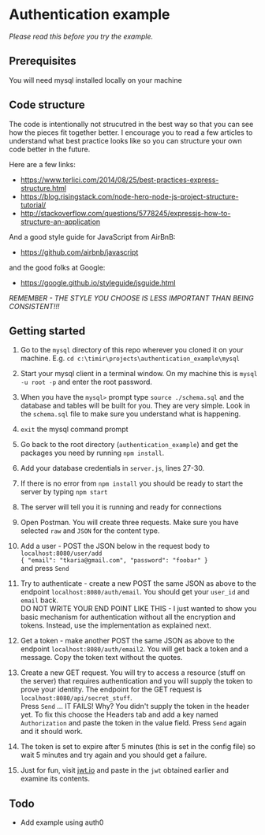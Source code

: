 
# Authentication example

*Please read this before you try the example.*

## Prerequisites
You will need mysql installed locally on your machine

## Code structure
The code is intentionally not strucutred in the best way so that you can see how the pieces fit together better. I encourage you to read a few articles to understand what best practice looks like so you can structure your own code better in the future.

Here are a few links:

* https://www.terlici.com/2014/08/25/best-practices-express-structure.html
* https://blog.risingstack.com/node-hero-node-js-project-structure-tutorial/
* http://stackoverflow.com/questions/5778245/expressjs-how-to-structure-an-application

And a good style guide for JavaScript from AirBnB:
* https://github.com/airbnb/javascript

and the good folks at Google:
* https://google.github.io/styleguide/jsguide.html

*REMEMBER - THE STYLE YOU CHOOSE IS LESS IMPORTANT THAN BEING CONSISTENT!!!*

## Getting started
1. Go to the `mysql` directory of this repo wherever you cloned it on your machine. E.g. `cd c:\timir\projects\authentication_example\mysql`

1. Start your mysql client in a terminal window. On my machine this is `mysql -u root -p` and enter the root password.

1. When you have the `mysql>` prompt type `source ./schema.sql` and the database and tables will be built for you. They are very simple. Look in the `schema.sql` file to make sure you understand what is happening.

1. `exit` the mysql command prompt

1. Go back to the root directory (`authentication_example`) and get the packages you need by running `npm install`.

1. Add your database credentials in `server.js`, lines 27-30.

1. If there is no error from `npm install` you should be ready to start the server by typing `npm start`

1. The server will tell you it is running and ready for connections

1. Open Postman. You will create three requests. Make sure you have selected `raw` and `JSON` for the content type.

1. Add a user -  POST the JSON below in the request body to `localhost:8080/user/add`<br>
`{ "email": "tkaria@gmail.com", "password": "foobar" }`<br>
and press `Send`

1. Try to authenticate - create a new POST the same JSON as above to the endpoint `localhost:8080/auth/email`. You should get your `user_id` and `email` back.
<br>DO NOT WRITE YOUR END POINT LIKE THIS - I just wanted to show you basic mechanism for authentication without all the encryption and tokens. Instead, use the implementation as explained next.

1. Get a token - make another POST the same JSON as above to the endpoint `localhost:8080/auth/email2`. You will get back a token and a message. Copy the token text without the quotes.

1. Create a new GET request. You will try to access a resource (stuff on the server) that requires authentication and you will supply the token to prove your identity. The endpoint for the GET request is `localhost:8080/api/secret_stuff`.
<br>Press `Send` ... IT FAILS! Why? You didn't supply the token in the header yet. To fix this choose the Headers tab and add a key named `Authorization` and paste the token in the value field. Press `Send` again and it should work.

1. The token is set to expire after 5 minutes (this is set in the config file) so wait 5 minutes and try again and you should get a failure.

1. Just for fun, visit [jwt.io](https://jwt.io/) and paste in the `jwt` obtained earlier and examine its contents.

## Todo
* Add example using auth0

